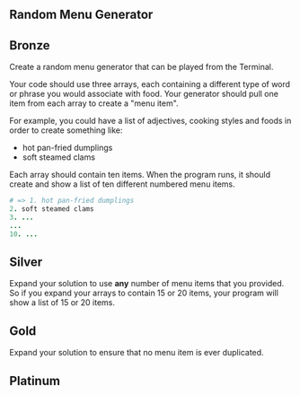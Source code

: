 ## Random Menu Generator

Bronze
------
Create a random menu generator that can be played from the Terminal.

Your code should use three arrays, each containing a different type of word or phrase you would associate with food. Your generator should pull one item from each array to create a "menu item".  

For example, you could have a list of adjectives, cooking styles and foods in order to create something like:  
+ hot pan-fried dumplings  
+ soft steamed clams  

Each array should contain ten items. When the program runs, it should create and show a list of ten different numbered menu items.
```ruby
# => 1. hot pan-fried dumplings
2. soft steamed clams
3. ...
...
10. ...
```

Silver
------
Expand your solution to use __any__ number of menu items that you provided. So if you expand your arrays to contain 15 or 20 items, your program will show a list of 15 or 20 items. 

Gold
------
Expand your solution to ensure that no menu item is ever duplicated.

Platinum
------